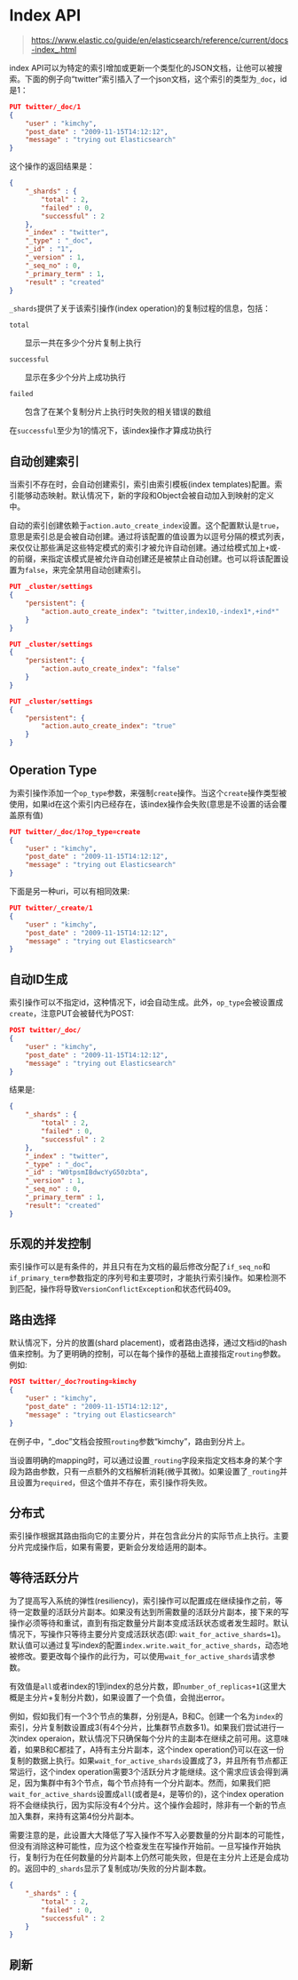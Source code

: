 # Index API
> https://www.elastic.co/guide/en/elasticsearch/reference/current/docs-index_.html

index API可以为特定的索引增加或更新一个类型化的JSON文档，让他可以被搜索。下面的例子向“twitter”索引插入了一个json文档，这个索引的类型为`_doc`，id是1：

```json
PUT twitter/_doc/1
{
    "user" : "kimchy",
    "post_date" : "2009-11-15T14:12:12",
    "message" : "trying out Elasticsearch"
}
```

这个操作的返回结果是：

```json
{
    "_shards" : {
        "total" : 2,
        "failed" : 0,
        "successful" : 2
    },
    "_index" : "twitter",
    "_type" : "_doc",
    "_id" : "1",
    "_version" : 1,
    "_seq_no" : 0,
    "_primary_term" : 1,
    "result" : "created"
}
```

`_shards`提供了关于该索引操作(index operation)的复制过程的信息，包括：

`total`

&emsp;&emsp;显示一共在多少个分片复制上执行

`successful`

&emsp;&emsp;显示在多少个分片上成功执行

`failed`

&emsp;&emsp;包含了在某个复制分片上执行时失败的相关错误的数组

在`successful`至少为1的情况下，该index操作才算成功执行

## 自动创建索引

当索引不存在时，会自动创建索引，索引由索引模板(index templates)配置。索引能够动态映射。默认情况下，新的字段和Object会被自动加入到映射的定义中。

自动的索引创建依赖于`action.auto_create_index`设置。这个配置默认是`true`，意思是索引总是会被自动创建。通过将该配置的值设置为以逗号分隔的模式列表，来仅仅让那些满足这些特定模式的索引才被允许自动创建。通过给模式加上`+`或`-`的前缀，来指定该模式是被允许自动创建还是被禁止自动创建。也可以将该配置设置为`false`，来完全禁用自动创建索引。

```json
PUT _cluster/settings
{
    "persistent": {
        "action.auto_create_index": "twitter,index10,-index1*,+ind*"
    }
}

PUT _cluster/settings
{
    "persistent": {
        "action.auto_create_index": "false"
    }
}

PUT _cluster/settings
{
    "persistent": {
        "action.auto_create_index": "true"
    }
}
```

## Operation Type

为索引操作添加一个`op_type`参数，来强制`create`操作。当这个`create`操作类型被使用，如果id在这个索引内已经存在，该index操作会失败(意思是不设置的话会覆盖原有值)

```json
PUT twitter/_doc/1?op_type=create
{
    "user" : "kimchy",
    "post_date" : "2009-11-15T14:12:12",
    "message" : "trying out Elasticsearch"
}
```

下面是另一种uri，可以有相同效果:

```json
PUT twitter/_create/1
{
    "user" : "kimchy",
    "post_date" : "2009-11-15T14:12:12",
    "message" : "trying out Elasticsearch"
}
```

## 自动ID生成

索引操作可以不指定id，这种情况下，id会自动生成。此外，`op_type`会被设置成`create`，注意PUT会被替代为POST:

```json
POST twitter/_doc/
{
    "user" : "kimchy",
    "post_date" : "2009-11-15T14:12:12",
    "message" : "trying out Elasticsearch"
}
```

结果是:

```json
{
    "_shards" : {
        "total" : 2,
        "failed" : 0,
        "successful" : 2
    },
    "_index" : "twitter",
    "_type" : "_doc",
    "_id" : "W0tpsmIBdwcYyG50zbta",
    "_version" : 1,
    "_seq_no" : 0,
    "_primary_term" : 1,
    "result": "created"
}
```

## 乐观的并发控制

索引操作可以是有条件的，并且只有在为文档的最后修改分配了`if_seq_no`和`if_primary_term`参数指定的序列号和主要项时，才能执行索引操作。如果检测不到匹配，操作将导致`VersionConflictException`和状态代码409。

## 路由选择

默认情况下，分片的放置(shard placement)，或者路由选择，通过文档id的hash值来控制。为了更明确的控制，可以在每个操作的基础上直接指定`routing`参数。例如:

```json
POST twitter/_doc?routing=kimchy
{
    "user" : "kimchy",
    "post_date" : "2009-11-15T14:12:12",
    "message" : "trying out Elasticsearch"
}
```

在例子中，“_doc”文档会按照`routing`参数“kimchy”，路由到分片上。

当设置明确的mapping时，可以通过设置`_routing`字段来指定文档本身的某个字段为路由参数，只有一点额外的文档解析消耗(微乎其微)。如果设置了`_routing`并且设置为`required`，但这个值并不存在，索引操作将失败。

## 分布式

索引操作根据其路由指向它的主要分片，并在包含此分片的实际节点上执行。主要分片完成操作后，如果有需要，更新会分发给适用的副本。

## 等待活跃分片

为了提高写入系统的弹性(resiliency)，索引操作可以配置成在继续操作之前，等待一定数量的活跃分片副本。如果没有达到所需数量的活跃分片副本，接下来的写操作必须等待和重试，直到有指定数量分片副本变成活跃状态或者发生超时。默认情况下，写操作只等待主要分片变成活跃状态(即: `wait_for_active_shards=1`)。默认值可以通过复写index的配置`index.write.wait_for_active_shards`，动态地被修改。要更改每个操作的此行为，可以使用`wait_for_active_shards`请求参数。

有效值是`all`或者index的1到index的总分片数，即`number_of_replicas+1`(这里大概是主分片+复制分片数)，如果设置了一个负值，会抛出error。

例如，假如我们有一个3个节点的集群，分别是A，B和C。创建一个名为`index`的索引，分片复制数设置成3(有4个分片，比集群节点数多1)。如果我们尝试进行一次index operaion，默认情况下只确保每个分片的主副本在继续之前可用。这意味着，如果B和C都挂了，A持有主分片副本，这个index operation仍可以在这一份复制的数据上执行。如果`wait_for_active_shards`设置成了3，并且所有节点都正常运行，这个index operation需要3个活跃分片才能继续。这个需求应该会得到满足，因为集群中有3个节点，每个节点持有一个分片副本。然而，如果我们把`wait_for_active_shards`设置成`all`(或者是`4`，是等价的)，这个index operation将不会继续执行，因为实际没有4个分片。这个操作会超时，除非有一个新的节点加入集群，来持有这第4份分片副本。

需要注意的是，此设置大大降低了写入操作不写入必要数量的分片副本的可能性，但没有消除这种可能性，应为这个检查发生在写操作开始前。一旦写操作开始执行，复制行为在任何数量的分片副本上仍然可能失败，但是在主分片上还是会成功的。返回中的`_shards`显示了复制成功/失败的分片副本数。

```json
{
    "_shards" : {
        "total" : 2,
        "failed" : 0,
        "successful" : 2
    }
}
```

## 刷新
